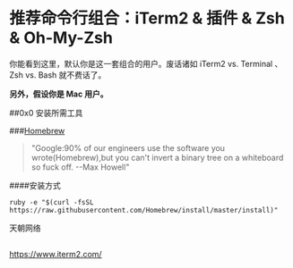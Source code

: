 # 推荐命令行组合：iTerm2 & 插件 & Zsh & Oh-My-Zsh

你能看到这里，默认你是这一套组合的用户。废话诸如 iTerm2 vs. Terminal 、 Zsh vs. Bash 就不费话了。

**另外，假设你是 Mac 用户。**


##0x0 安装所需工具

###[Homebrew](http://brew.sh/index_zh-cn.html)

> "Google:90% of our engineers use the software you wrote(Homebrew),but you can't invert a binary tree on a whiteboard so fuck off. --Max Howell"
 
####安装方式

`ruby -e "$(curl -fsSL https://raw.githubusercontent.com/Homebrew/install/master/install)"`

天朝网络

## 


https://www.iterm2.com/